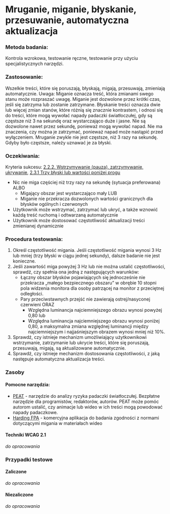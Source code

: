 # Mruganie, miganie, błyskanie, przesuwanie, automatyczna aktualizacja

### Metoda badania: 
Kontrola wzrokowa, testowanie ręczne, testowanie przy użyciu specjalistycznych narzędzi.

### Zastosowanie:
Wszelkie treści, które się poruszają, błyskają, migają, przesuwają, zmieniają automatycznie. 
Uwaga: Miganie oznacza treść, która zmianami swego stanu może rozpraszać uwagę. Miganie jest  dozwolone przez krótki czas, jeśli się zatrzyma lub zostanie zatrzymane.
Błyskanie treści oznacza dwie lub więcej zmian stanów, które różnią się znacznie kontrastem, i odnosi się do treści, które mogą wywołać napady padaczki światłoczułej, gdy są częstsze niż 3 na sekundę oraz wystarczająco duże i jasne. Nie są dozwolone nawet przez sekundę, ponieważ mogą wywołać napad. Nie ma znaczenia, czy można je zatrzymać, ponieważ napad może nastąpić przed wyłączeniem. Mruganie zwykle nie jest częstsze, niż 3 razy na sekundę. Gdyby było częstsze, należy uznawać je za błyski.

### Oczekiwania:
Kryteria sukcesu: [2.2.2. Wstrzymywanie (pauza), zatrzymywanie, ukrywanie](https://wcag.lepszyweb.pl/#pause-stop-hide), [2.3.1 Trzy błyski lub wartości poniżej progu](https://wcag.lepszyweb.pl/#three-flashes-or-below-threshold)
-	Nic nie miga częściej niż trzy razy na sekundę (sytuacja preferowana) ALBO
    - Migający obszar jest wystarczająco mały LUB
    - Miganie nie przekracza dozwolonych wartości granicznych dla błysków ogólnych i czerwonych
-	Użytkownik może wstrzymać, zatrzymać lub ukryć, a także wznowić każdą treść ruchomą i odtwarzaną automatycznie
-	Użytkownik może dostosować częstotliwość aktualizacji treści zmienianej dynamicznie 

### Procedura testowania:
1.	Określ częstotliwość migania. Jeśli częstotliwość migania wynosi 3 Hz lub mniej (trzy błyski w ciągu jednej sekundy), dalsze badanie nie jest konieczne.
2.	Jeśli zawartość miga powyżej 3 Hz lub nie można ustalić częstotliwości, sprawdź, czy spełnia ona jedną z następujących warunków:
    - Łączny obszar błysków pojawiających się jednocześnie nie przekracza „małego bezpiecznego obszaru” w obrębie 10 stopni pola widzenia monitora dla osoby patrzącej na monitor z przeciętnej odległości.
    - Pary przeciwstawnych przejść nie zawierają ostrej/nasyconej czerwieni ORAZ
      - Względna luminancja najciemniejszego obrazu wynosi powyżej 0,80 lub
      - Względna luminancja najciemniejszego obrazu wynosi poniżej 0,80, a maksymalna zmiana względnej luminancji między najciemniejszym i najjaśniejszym obrazem wynosi mniej niż 10%.
3.	Sprawdź, czy istnieje mechanizm umożliwiający użytkownikowi wstrzymanie, zatrzymanie lub ukrycie treści, które się poruszają, przesuwają, migają, są aktualizowane automatycznie.
4.	Sprawdź, czy istnieje mechanizm dostosowania częstotliwości, z jaką następuje automatyczna aktualizacja treści.   

### Zasoby

#### Pomocne narzędzia:
-	[PEAT](https://trace.umd.edu/peat) - narzędzie do analizy ryzyka padaczki światłoczułej. Bezpłatne narzędzie dla programistów, redaktorów, autorów. PEAT może pomóc autorom ustalić, czy animacje lub wideo w ich treści mogą powodować napady padaczkowe.
-	[Harding FPA](https://www.hardingfpa.com/) - komercyjna aplikacja do badania zgodności z normami dotyczącymi migania w materiałach wideo  

#### Techniki WCAG 2.1
_do opracowania_

### Przypadki testowe

#### Zaliczone
_do opracowania_

#### Niezaliczone
_do opracowania_ 
